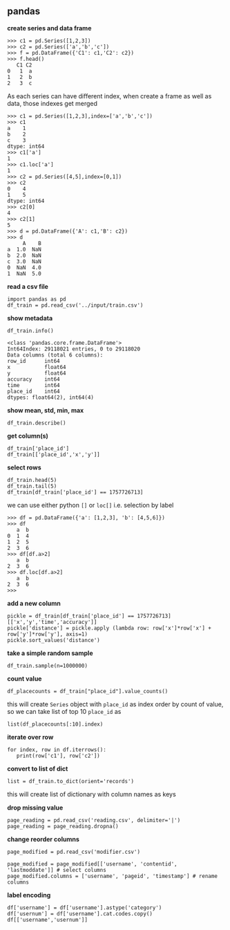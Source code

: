 
## pandas

**create series and data frame**

    >>> c1 = pd.Series([1,2,3])
    >>> c2 = pd.Series(['a','b','c'])
    >>> f = pd.DataFrame({'C1': c1,'C2': c2})
    >>> f.head()
       C1 C2
    0   1  a
    1   2  b
    2   3  c

As each series can have different index, when create a frame as well as data, those indexes get merged 

    >>> c1 = pd.Series([1,2,3],index=['a','b','c'])
    >>> c1
    a    1
    b    2
    c    3
    dtype: int64
    >>> c1['a']
    1
    >>> c1.loc['a']
    1
    >>> c2 = pd.Series([4,5],index=[0,1])
    >>> c2
    0    4
    1    5
    dtype: int64
    >>> c2[0]
    4
    >>> c2[1]
    5
    >>> d = pd.DataFrame({'A': c1,'B': c2})
    >>> d
         A    B
    a  1.0  NaN
    b  2.0  NaN
    c  3.0  NaN
    0  NaN  4.0
    1  NaN  5.0

**read a csv file**

    import pandas as pd
    df_train = pd.read_csv('../input/train.csv')

**show metadata**

    df_train.info()
    
    <class 'pandas.core.frame.DataFrame'>
    Int64Index: 29118021 entries, 0 to 29118020
    Data columns (total 6 columns):
    row_id      int64
    x           float64
    y           float64
    accuracy    int64
    time        int64
    place_id    int64
    dtypes: float64(2), int64(4)

**show mean, std, min, max**

    df_train.describe()
    
**get column(s)**

    df_train['place_id']
    df_train[['place_id','x','y']]
    
**select rows**
    
    df_train.head(5)
    df_train.tail(5)
    df_train[df_train['place_id'] == 1757726713]
    
we can use either python `[]` or  `loc[]` i.e. selection  by label

    >>> df = pd.DataFrame({'a': [1,2,3], 'b': [4,5,6]})
    >>> df
       a  b
    0  1  4
    1  2  5
    2  3  6
    >>> df[df.a>2]
       a  b
    2  3  6
    >>> df.loc[df.a>2]
       a  b
    2  3  6
    >>>

**add a new column**

    pickle = df_train[df_train['place_id'] == 1757726713][['x','y','time','accuracy']]
    pickle['distance'] = pickle.apply (lambda row: row['x']*row['x'] + row['y']*row['y'], axis=1)
    pickle.sort_values('distance')

**take a simple random sample**

    df_train.sample(n=1000000)

**count value**

    df_placecounts = df_train["place_id"].value_counts()

this will create `Series` object with `place_id` as index order by count of value, so we can take list of top 10 `place_id` as

    list(df_placecounts[:10].index)

**iterate over row**

    for index, row in df.iterrows():
       print(row['c1'], row['c2'])
       
**convert to list of dict**

    list = df_train.to_dict(orient='records')

this will create list of dictionary with column names as keys

**drop missing value**

    page_reading = pd.read_csv('reading.csv', delimiter='|')
    page_reading = page_reading.dropna()

**change reorder columns**

    page_modified = pd.read_csv('modifier.csv')
    
    page_modified = page_modified[['username', 'contentid', 'lastmoddate']] # select columns
    page_modified.columns = ['username', 'pageid', 'timestamp'] # rename columns

**label encoding**

    df['username'] = df['username'].astype('category')
    df['usernum'] = df['username'].cat.codes.copy()
    df[['username','usernum']]
